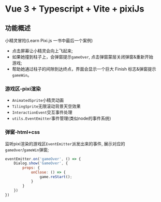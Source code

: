 # Vue 3 + Typescript + Vite + pixiJs

## 功能概述
小精灵冒险(Learn Pixi.js 一书中最后一个案例)

- 点击屏幕让小精灵会向上飞起来;
- 如果她撞到柱子上，会弹窗提示`gameOver`, 点击弹窗蒙层关闭弹窗&重新开始游戏;
- 帮助她通过柱子的间隙到达终点，界面会显示一个巨大 Finish 标志&弹窗提示`gameWin`。

### 游戏区-pixi渲染
- `AnimatedSprite`小精灵动画
- `TilingSprite`无限滚动背景天空效果
- `InteractionEvent`交互事件处理
- `utils.EventEmitter`事件管理(类似node的事件系统)

### 弹窗-html+css
监听pixi渲染的游戏区`EventEmitter`派发出来的事件, 展示对应的`gameOver`/`gameWin`弹窗;

```js
eventEmitter.on('gameOver', () => {
    Dialog.show('GameOver', {
        props: {
            onClose: () => {
                game.reStart();
            }
        }
    })
})
```